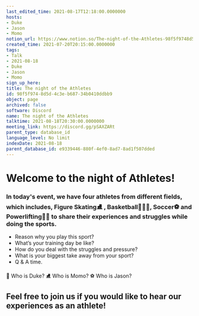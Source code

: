 ```yaml
---
last_edited_time: 2021-08-17T12:18:00.0000000
hosts:
- Duke
- Jason
- Momo
notion_url: https://www.notion.so/The-night-of-the-Athletes-98f5f9748d5d4c3eb68734b0410ddbb9
created_time: 2021-07-20T20:15:00.0000000
tags:
- Talk
- 2021-08-18
- Duke
- Jason
- Momo
sign_up_here: 
title: The night of the Athletes
id: 98f5f974-8d5d-4c3e-b687-34b0410ddbb9
object: page
archived: false
software: Discord
name: The night of the Athletes
talktime: 2021-08-18T20:30:00.0000000
meeting_link: https://discord.gg/pSAXZARt
parent_type: database_id
language_level: No limit
indexDate: 2021-08-18
parent_database_id: e9339446-880f-4ef0-8ad7-8ad1f507dded
---
```


#                     Welcome to the night of Athletes!



### In today's event, we have four athletes from different fields, which includes, Figure Skating⛸️ , Basketball⛹🏻‍♀️, Soccer⚽ and Powerlifting🏋🏽 to share their experiences and struggles while doing the sports. 
 
   - Reason why you play this sport?
   - What’s your training day be like?
   - How do you deal with the struggles and pressure?
   - What is your biggest take away from your sport?
   - Q & A time. 

👑 Who is Duke?
⛸️ Who is Momo?
⚽ Who is Jason?


## Feel free to join us if you would like to hear our experiences as an athlete!




